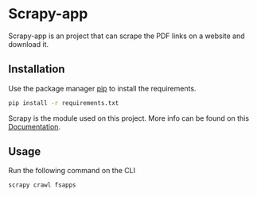 # Scrapy-app

Scrapy-app is an project that can scrape the PDF links on a website and download it.


## Installation

Use the package manager [pip](https://pip.pypa.io/en/stable/) to install the requirements.

```bash
pip install -r requirements.txt
```

Scrapy is the module used on this project. More info can be found on this [Documentation](https://docs.scrapy.org/en/latest/intro/tutorial.html).

## Usage

Run the following command on the CLI
```python
scrapy crawl fsapps

